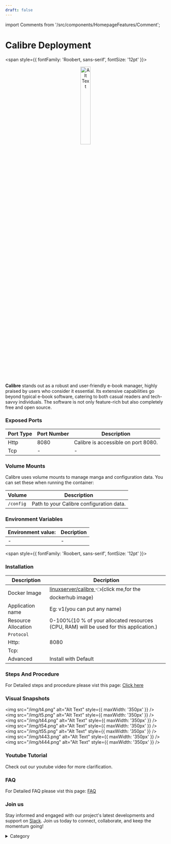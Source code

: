 ```yaml
---
draft: false
---
```

import Comments from '/src/components/HomepageFeatures/Comment';






# Calibre Deployment

<span style={{ fontFamily: 'Roobert, sans-serif', fontSize: '12pt' }}>

<p align="center">
  <img src="/img/65.png" alt="Alt Text" width="25%"/>
</p> 

**Calibre** stands out as a robust and user-friendly e-book manager, highly praised by users who consider it essential. Its extensive capabilities go beyond typical e-book software, catering to both casual readers and tech-savvy individuals. The software is not only feature-rich but also completely free and open source.

### Exposed Ports

| Port Type | Port Number | Description                       |
| --------- | ----------- | --------------------------------- |
| Http      | 8080       | Calibre is accessible on port 8080.|
| Tcp       | -           | -             |

### Volume Mounts

Calibre uses volume mounts to manage manga and configuration data. You can set these when running the container:

| Volume                                 | Description                              |
| -------------------------------------- | ---------------------------------------- |
| `/config` | Path to your Calibre configuration data. |


### Environment Variables


|   **Environment value:**          | Decription                                                                                                               | 
| --------------------- | ------                                                                                                                   | 
|-       |  -                              |

</span>


<span style={{ fontFamily: 'Roobert, sans-serif', fontSize: '12pt' }}>

### Installation

|  Description          | Decription                                                                                                               | 
| --------------------- | ------                                                                                                                   | 
| Docker Image          |   [linuxserver/calibre ](https://hub.docker.com/r/linuxserver/calibre) 👈(click me,for the dockerhub image)                                   |
| Application name      |  Eg: v1(you can put any name)                                                                                        | 
| Resource Allocation   |  0-100%(10 % of your allocated resources (CPU, RAM) will be used for this application.)                                  | 
| `Protocol`            |                                                                                                                          | 
|  Http:                |     8080                                                                                                                    |
|  Tcp:                 |                                                                                                                        | 
|    Advanced           |    Install with Default                                                                                                  |


### Steps And Procedure
For Detailed steps and procedure please vist this page: [Click here](https://techscaleinfinite.github.io/introduction/cloud-float/Steps%20and%20procedure)





### Visual Snapshots

<img src="/img/t4.png" alt="Alt Text" style={{ maxWidth: '350px' }} /> <img src="/img/t5.png" alt="Alt Text" style={{ maxWidth: '350px' }} /> <img src="/img/t44.png" alt="Alt Text" style={{ maxWidth: '350px' }} /> <img src="/img/t54.png" alt="Alt Text" style={{ maxWidth: '350px' }} />
<img src="/img/t55.png" alt="Alt Text" style={{ maxWidth: '350px' }} /> <img src="/img/t443.png" alt="Alt Text" style={{ maxWidth: '350px' }} /> <img src="/img/t444.png" alt="Alt Text" style={{ maxWidth: '350px' }} />


### Youtube Tutorial&#x20;

Check out our youtube video for more clarification.



### FAQ

For Detailed FAQ please vist this page: [FAQ](https://techscaleinfinite.github.io/FAQ)

### Join us

Stay informed and engaged with our project's latest developments and support on [Slack](https://app.slack.com/client/T04QS32JX6E/C04QKEWE146). Join us today to connect, collaborate, and keep the momentum going!&#x20;

<details>

<summary>Category</summary>

Kubernetes, cloud computing, DevOps, cloud services, hosting platform, container orchestration, cloud infrastructure, cloud deployment, cloud management, cloud technology, cloud solutions, Calibre

</details>

</span>

<Comments />